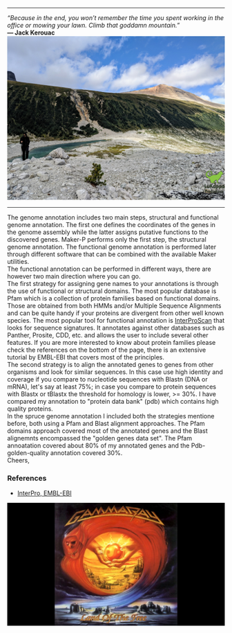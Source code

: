 *******

*“Because in the end, you won’t remember the time you spent working in the office or mowing your lawn. Climb that goddamn mountain.”*       
**― Jack Kerouac**
![Kristina](img/PassAthenley02.jpg)

***************

The genome annotation includes two main steps, structural and functional genome annotation. The first one defines the coordinates of the genes in the genome assembly while the latter assigns putative functions to the discovered genes. Maker-P performs only the first step, the structural genome annotation. The functional genome annotation is performed later through different software that can be combined with the available Maker utilities.          
The functional annotation can be performed in different ways, there are however two main direction where you can go.                   
The first strategy for assigning gene names to your annotations is through the use of functional or structural domains. The most popular database is Pfam which is a collection of protein families based on functional domains. Those are obtained from both HMMs and/or Multiple Sequence Alignments and can be quite handy if your proteins are divergent from other well known species. The most popular tool for functional annotation is [InterProScan](http://www.ebi.ac.uk/interpro/interproscan.html) that looks for sequence signatures. It annotates against other databases such as Panther, Prosite, CDD, etc. and allows the user to include several other features. If you are more interested to know about protein families please check the references on the bottom of the page, there is an extensive tutorial by EMBL-EBI that covers most of the principles.     
The second strategy is to align the annotated genes to genes from other organisms and look for similar sequences. In this case use high identity and coverage if you compare to nucleotide sequences with Blastn (DNA or mRNA), let's say at least 75%; in case you compare to protein sequences with Blastx or tBlastx the threshold for homology is lower, >= 30%. I have compared my annotation to "protein data bank" (pdb) which contains high quality proteins.                 
In the spruce genome annotation I included both the strategies mentione before, both using a Pfam and Blast alignment approaches. The Pfam domains approach covered most of the annotated genes and the Blast alignemnts encompassed the "golden genes data set". The Pfam annoatation covered about 80% of my annotated genes and the Pdb-golden-quality annotation covered 30%.      
Cheers,

### References
* [InterPro, EMBL-EBI](https://www.ebi.ac.uk/training/online/course/interpro-functional-and-structural-analysis-protei)

[![Time to break free](https://github.com/KristinaGagalova/MyBioinformaticsAdventure/blob/master/img/GammaRay.jpg)](https://www.youtube.com/watch?v=Lq3-6rkCjXw)
